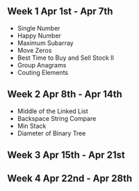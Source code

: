 ## Week 1 Apr 1st - Apr 7th

-   Single Number
-   Happy Number
-   Maximum Subarray
-   Move Zeros
-   Best Time to Buy and Sell Stock II
-   Group Anagrams
-   Couting Elements

## Week 2 Apr 8th - Apr 14th

-   Middle of the Linked List
-   Backspace String Compare
-   Min Stack
-   Diameter of Binary Tree

## Week 3 Apr 15th - Apr 21st

## Week 4 Apr 22nd - Apr 28th
